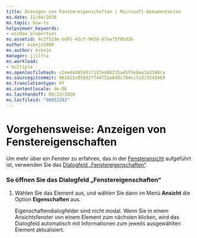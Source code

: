 ```yaml
---
title: Anzeigen von Fenstereigenschaften | Microsoft-Dokumentation
ms.date: 11/04/2016
ms.topic: how-to
helpviewer_keywords:
- window properties
ms.assetid: 4c2f52de-bd91-42cf-9028-67aa75f8bd26
author: mikejo5000
ms.author: mikejo
manager: jillfra
ms.workload:
- multiple
ms.openlocfilehash: c2eed4d85d01711fedd6235a45f5e8ea3a3340ca
ms.sourcegitcommit: 062615c058d2ff44751e8d0c704ccfa3c5543469
ms.translationtype: HT
ms.contentlocale: de-DE
ms.lasthandoff: 09/22/2020
ms.locfileid: "90852282"
---
```

# <a name="how-to-display-window-properties"></a>Vorgehensweise: Anzeigen von Fenstereigenschaften
Um mehr über ein Fenster zu erfahren, das in der [Fensteransicht](../debugger/windows-view.md) aufgeführt ist, verwenden Sie das [Dialogfeld „Fenstereigenschaften“](../debugger/window-properties-dialog-box.md).

### <a name="to-open-the-window-properties-dialog-box"></a>So öffnen Sie das Dialogfeld „Fenstereigenschaften“

1. Wählen Sie das Element aus, und wählen Sie dann im Menü **Ansicht** die Option **Eigenschaften** aus.

   Eigenschaftendialogfelder sind nicht modal. Wenn Sie in einem Ansichtsfenster von einem Element zum nächsten klicken, wird das Dialogfeld automatisch mit Informationen zum jeweils ausgewählten Element aktualisiert.